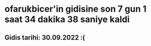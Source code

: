 # ofarukbicer'in gidisine son 7 gun 1 saat 34 dakika 38 saniye kaldi

## Gidis tarihi: 30.09.2022 :(